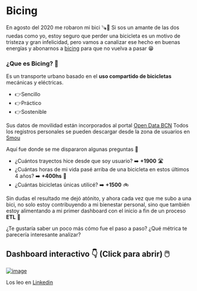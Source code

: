 # Bicing

En agosto del 2020 me robaron mi bici 🪚🦝
Si sos un amante de las dos ruedas como yo, estoy seguro que perder una bicicleta es un motivo de tristeza y gran infelicidad, pero vamos a canalizar ese hecho en buenas energías y abonarnos a [bicing](https://www.bicing.barcelona/) para que no vuelva a pasar 😁

### ¿Que es Bicing? 🚴
Es un transporte urbano basado en el **uso compartido de bicicletas** mecánicas y eléctricas.
- 👉Sencillo 
- 👉Práctico
- 👉Sostenible

Sus datos de movilidad están incorporados al portal [Open Data BCN](https://opendata-ajuntament.barcelona.cat/es)
Todos los registros personales se pueden descargar desde la zona de usuarios en [Smou](https://www.smou.cat/)

Aquí fue donde se me dispararon algunas preguntas 🤔

- ¿Cuántos trayectos hice desde que soy usuario? ➡️ **+1900**  🛣️
- ¿Cuántas horas de mi vida pasé arriba de una bicicleta en estos últimos 4 años? ➡️ **+400hs** 🤯
- ¿Cuántas bicicletas únicas utilicé? ➡️ **+1500** 🚲

Sin dudas el resultado me dejó atónito, y ahora cada vez que me subo a una bici, no solo estoy contribuyendo a mi bienestar personal, sino que también estoy alimentando a mi primer dashboard con el inicio a fin de un proceso **ETL** 🥹

¿Te gustaría saber un poco más cómo fue el paso a paso?
¿Qué métrica te parecería interesante analizar?

## Dashboard interactivo 👇 (Click para abrir) 🖱️
[![image](https://github.com/user-attachments/assets/28f03d7e-b46d-4a49-9ddd-845643583dd3)](https://app.powerbi.com/view?r=eyJrIjoiMmQ4ZTNhYWUtODBjMi00OWJiLTg2NWYtY2E4Zjk4Y2I4Zjg0IiwidCI6IjdlZDlkODIxLWIyNjUtNGZhMS04MTg2LTJkYmIzMjEwNWM3NSJ9)


Los leo en [Linkedin](https://www.linkedin.com/posts/fhlabate_bicing-opendatabcn-activity-7223685260490731520-khx6?utm_source=share&utm_medium=member_desktop)
